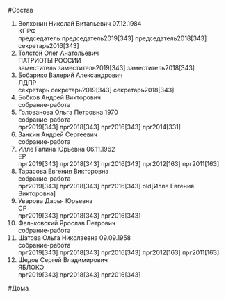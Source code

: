 #Состав  
1. Волхонин Николай Витальевич 07.12.1984  
    КПРФ  
    председатель председатель2019[343] председатель2018[343] секретарь2016[343]  
2. Толстой Олег Анатольевич  
    ПАТРИОТЫ РОССИИ  
    заместитель заместитель2019[343] заместитель2018[343]  
3. Бобарико Валерий Александрович  
    ЛДПР  
    секретарь секретарь2019[343] секретарь2018[343]  
4. Бобков Андрей Викторович  
    собрание-работа  
5. Голованова Ольга Петровна 1970  
    собрание-работа  
    прг2019[343] прг2018[343] прг2016[343] прг2014[331]  
6. Занкин Андрей Сергеевич  
    собрание-работа  
7. Илле Галина Юрьевна 06.11.1962  
    ЕР  
    прг2019[343] прг2018[343] прг2016[343] прг2012[163] прг2011[163]  
8. Тарасова Евгения Викторовна  
    собрание-работа  
    прг2019[343] прг2018[343] прг2016[343] old[Илле Евгения Викторовна]  
9. Уварова Дарья Юрьевна  
    СР  
    прг2019[343] прг2018[343] прг2016[343]  
10. Фальковский Ярослав Петрович  
    собрание-работа  
11. Шатова Ольга Николаевна 09.09.1958  
    собрание-работа  
    прг2019[343] прг2018[343] прг2016[343] прг2012[163] прг2011[163]  
12. Шедов Сергей Владимирович  
    ЯБЛОКО  
    прг2019[343] прг2018[343] прг2016[343]  
  
#Дома  
